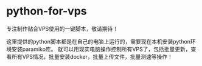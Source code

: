 # python-for-vps
专注制作贴合VPS使用的一键脚本，敬请期待！

这里提供的python脚本都是在自己的电脑上运行的，需要现在本机安装python环境安装paramiko库。
就可以用现实电脑操作控制所有VPS了，包括批量更新，查看所有VPS情况，批量安装docker，批量上传文件，批量测速等操作！

